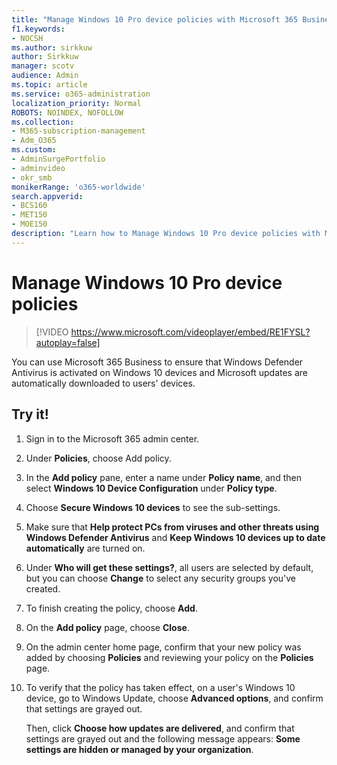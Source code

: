 ```yaml
---
title: "Manage Windows 10 Pro device policies with Microsoft 365 Business Premium"
f1.keywords:
- NOCSH
ms.author: sirkkuw
author: Sirkkuw
manager: scotv
audience: Admin
ms.topic: article
ms.service: o365-administration
localization_priority: Normal
ROBOTS: NOINDEX, NOFOLLOW
ms.collection: 
- M365-subscription-management 
- Adm_O365
ms.custom: 
- AdminSurgePortfolio
- adminvideo
- okr_smb
monikerRange: 'o365-worldwide'
search.appverid:
- BCS160
- MET150
- MOE150
description: "Learn how to Manage Windows 10 Pro device policies with Microsoft 365 Business Premium."
---
```


# Manage Windows 10 Pro device policies

> [!VIDEO https://www.microsoft.com/videoplayer/embed/RE1FYSL?autoplay=false]

You can use Microsoft 365 Business to ensure that Windows Defender Antivirus is activated on Windows 10 devices and Microsoft updates are automatically downloaded to users' devices.

## Try it!

1. Sign in to the Microsoft 365 admin center.
1. Under **Policies**, choose Add policy.
1. In the **Add policy** pane, enter a name under **Policy name**, and then select **Windows 10 Device Configuration** under **Policy type**.
1. Choose **Secure Windows 10 devices** to see the sub-settings.
1. Make sure that **Help protect PCs from viruses and other threats using Windows Defender Antivirus** and **Keep Windows 10 devices up to date automatically** are turned on.
1. Under **Who will get these settings?**, all users are selected by default, but you can choose **Change** to select any security groups you've created.
1. To finish creating the policy, choose **Add**.
1. On the **Add policy** page, choose **Close**.
1. On the admin center home page, confirm that your new policy was added by choosing **Policies** and reviewing your policy on the **Policies** page.
1. To verify that the policy has taken effect, on a user's Windows 10 device, go to Windows Update, choose **Advanced options**, and confirm that settings are grayed out.

    Then, click **Choose how updates are delivered**, and confirm that settings are grayed out and the following message appears: **Some settings are hidden or managed by your organization**.

